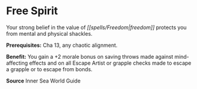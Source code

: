 ﻿---
cssclass: [feats]

---
# Free Spirit

Your strong belief in the value of _[[spells/Freedom|freedom]]_ protects you from mental and physical shackles.

**Prerequisites:** Cha 13, any chaotic alignment.

**Benefit:** You gain a +2 morale bonus on saving throws made against mind-affecting effects and on all Escape Artist or grapple checks made to escape a grapple or to escape from bonds.

**Source** Inner Sea World Guide